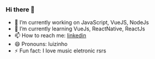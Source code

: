 ### Hi there 👋

- 🔭 I’m currently working on  JavaScript, VueJS, NodeJs
- 🌱 I’m currently learning VueJs, ReactNative, ReactJs
- 📫 How to reach me: 
[linkedin](https://www.linkedin.com/in/luizpaulogroup/)
- 😄 Pronouns: luizinho
- ⚡ Fun fact: I love music eletronic rsrs
